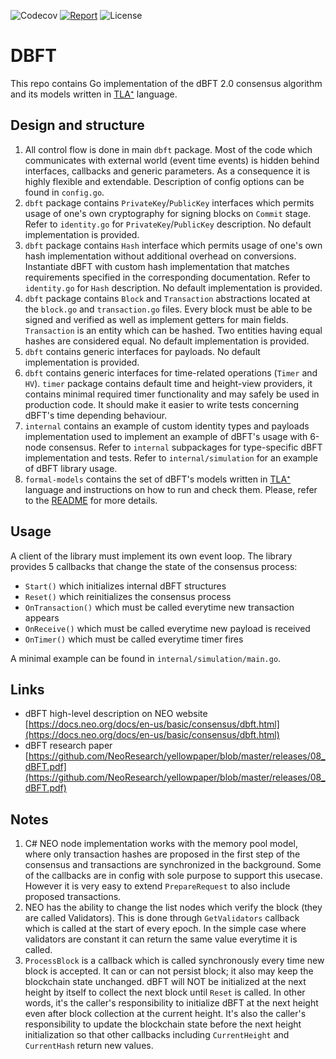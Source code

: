 ![Codecov](https://img.shields.io/codecov/c/github/nspcc-dev/dbft.svg)
[![Report](https://goreportcard.com/badge/github.com/nspcc-dev/dbft)](https://goreportcard.com/report/github.com/nspcc-dev/dbft)
![License](https://img.shields.io/github/license/nspcc-dev/dbft.svg?style=popout)

# DBFT
This repo contains Go implementation of the dBFT 2.0 consensus algorithm and its models
written in [TLA⁺](https://lamport.azurewebsites.net/tla/tla.html) language.

## Design and structure
1. All control flow is done in main `dbft` package. Most of the code which communicates with external
world (event time events) is hidden behind interfaces, callbacks and generic parameters. As a
consequence it is highly flexible and extendable. Description of config options can be found
in `config.go`.
2. `dbft` package contains `PrivateKey`/`PublicKey` interfaces which permits usage of one's own
cryptography for signing blocks on `Commit` stage. Refer to `identity.go` for `PrivateKey`/`PublicKey`
description. No default implementation is provided.
3. `dbft` package contains `Hash` interface which permits usage of one's own
hash implementation without additional overhead on conversions. Instantiate dBFT with
custom hash implementation that matches requirements specified in the corresponding
documentation. Refer to `identity.go` for `Hash` description. No default implementation is
provided.
4. `dbft` package contains `Block` and `Transaction` abstractions located at the `block.go` and
`transaction.go` files. Every block must be able to be signed and verified as well as implement getters
for main fields. `Transaction` is an entity which can be hashed. Two entities having
equal hashes are considered equal. No default implementation is provided.
5. `dbft` contains generic interfaces for payloads. No default implementation is provided.
6. `dbft` contains generic interfaces for time-related operations (`Timer` and `HV`). `timer` package contains
default time and height-view providers, it contains minimal required timer functionality and may safely be used in
production code. It should make it easier to write tests concerning dBFT's time depending behaviour.
7. `internal` contains an example of custom identity types and payloads implementation used to implement
an example of dBFT's usage with 6-node consensus. Refer to `internal` subpackages for type-specific dBFT
implementation and tests. Refer to `internal/simulation` for an example of dBFT library usage.
8. `formal-models` contains the set of dBFT's models written in [TLA⁺](https://lamport.azurewebsites.net/tla/tla.html)
language and instructions on how to run and check them. Please, refer to the [README](./formal-models/README.md)
for more details.

## Usage
A client of the library must implement its own event loop.
The library provides 5 callbacks that change the state of the consensus
process:
- `Start()` which initializes internal dBFT structures
- `Reset()` which reinitializes the consensus process
- `OnTransaction()` which must be called everytime new transaction appears
- `OnReceive()` which must be called everytime new payload is received
- `OnTimer()` which must be called everytime timer fires

A minimal example can be found in `internal/simulation/main.go`.

## Links
- dBFT high-level description on NEO website [https://docs.neo.org/docs/en-us/basic/consensus/dbft.html](https://docs.neo.org/docs/en-us/basic/consensus/dbft.html)
- dBFT research paper [https://github.com/NeoResearch/yellowpaper/blob/master/releases/08_dBFT.pdf](https://github.com/NeoResearch/yellowpaper/blob/master/releases/08_dBFT.pdf)

## Notes
1. C# NEO node implementation works with the memory pool model, where only transaction hashes
are proposed in the first step of the consensus and
transactions are synchronized in the background.
Some of the callbacks are in config with sole purpose to support this usecase. However it is 
very easy to extend `PrepareRequest` to also include proposed transactions.
2. NEO has the ability to change the list nodes which verify the block (they are called Validators). This is done through `GetValidators`
callback which is called at the start of every epoch. In the simple case where validators are constant
it can return the same value everytime it is called.
3. `ProcessBlock` is a callback which is called synchronously every time new block is accepted.
It can or can not persist block; it also may keep the blockchain state unchanged. dBFT will NOT
be initialized at the next height by itself to collect the next block until `Reset`
is called. In other words, it's the caller's responsibility to initialize dBFT at the next height even
after block collection at the current height. It's also the caller's responsibility to update the
blockchain state before the next height initialization so that other callbacks including
`CurrentHeight` and `CurrentHash` return new values.
